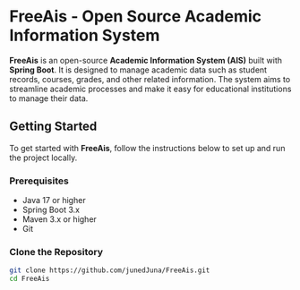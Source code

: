 # FreeAis - Open Source Academic Information System

**FreeAis** is an open-source **Academic Information System (AIS)** built with **Spring Boot**. It is designed to manage academic data such as student records, courses, grades, and other related information. The system aims to streamline academic processes and make it easy for educational institutions to manage their data.

[//]: # (## Features)

[//]: # (- **Student Management**: Add, update, and track student information.)

[//]: # (- **Course Management**: Create and manage courses offered by the institution.)

[//]: # (- **Grade Management**: Record and manage grades for students in different courses.)

[//]: # (- **Authentication and Authorization**: Secure login and user roles &#40;admin, faculty, students&#41;.)

[//]: # (- **RESTful APIs**: Easy integration with other systems via REST APIs.)

[//]: # (- **Open-source**: Completely free and open for contribution.)

## Getting Started

To get started with **FreeAis**, follow the instructions below to set up and run the project locally.

### Prerequisites

- Java 17 or higher
- Spring Boot 3.x
- Maven 3.x or higher
- Git

### Clone the Repository

```bash
git clone https://github.com/junedJuna/FreeAis.git
cd FreeAis
